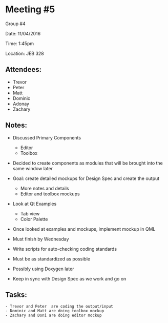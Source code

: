 # Meeting #5
Group #4

Date: 11/04/2016

Time: 1:45pm

Location: JEB 328

## Attendees:
- Trevor
- Peter
- Matt
- Dominic
- Adonay
- Zachary

## Notes:
- Discussed Primary Components
	- Editor
	- Toolbox
- Decided to create components as modules that will be brought into the same window later

- Goal: create detailed mockups for Design Spec and create the output
	- More notes and details
	- Editor and toolbox mockups

- Look at Qt Examples
	- Tab view
	- Color Palette

- Once looked at examples and mockups, implement mockup in QML

- Must finish by Wednesday

- Write scripts for auto-checking coding standards

- Must be as standardized as possible

- Possibly using Doxygen later

- Keep in sync with Design Spec as we work and go on

## Tasks:
	- Trevor and Peter  are coding the output/input
	- Dominic and Matt are doing toolbox mockup
	- Zachary and Doni are doing editor mockup